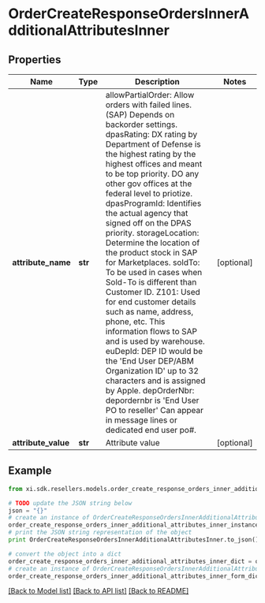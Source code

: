# OrderCreateResponseOrdersInnerAdditionalAttributesInner


## Properties

Name | Type | Description | Notes
------------ | ------------- | ------------- | -------------
**attribute_name** | **str** |  allowPartialOrder: Allow orders with failed lines. (SAP) Depends on backorder settings.   dpasRating: DX rating by Department of Defense is the highest rating by the highest offices and meant to be top priority. DO any other gov offices at the federal level to priotize.   dpasProgramId: Identifies the actual agency that signed off on the DPAS priority.   storageLocation: Determine the location of the product stock in SAP for Marketplaces.  soldTo: To be used in cases when Sold-To is different than Customer ID.  Z101: Used for end customer details such as name, address, phone, etc. This information flows to SAP and is used by warehouse.  euDepId: DEP ID would be the &#39;End User DEP/ABM Organization ID&#39; up to 32 characters and is assigned by Apple.  depOrderNbr: depordernbr is &#39;End User PO to reseller&#39; Can appear in message lines or dedicated end user po#.   | [optional] 
**attribute_value** | **str** | Attribute value | [optional] 

## Example

```python
from xi.sdk.resellers.models.order_create_response_orders_inner_additional_attributes_inner import OrderCreateResponseOrdersInnerAdditionalAttributesInner

# TODO update the JSON string below
json = "{}"
# create an instance of OrderCreateResponseOrdersInnerAdditionalAttributesInner from a JSON string
order_create_response_orders_inner_additional_attributes_inner_instance = OrderCreateResponseOrdersInnerAdditionalAttributesInner.from_json(json)
# print the JSON string representation of the object
print OrderCreateResponseOrdersInnerAdditionalAttributesInner.to_json()

# convert the object into a dict
order_create_response_orders_inner_additional_attributes_inner_dict = order_create_response_orders_inner_additional_attributes_inner_instance.to_dict()
# create an instance of OrderCreateResponseOrdersInnerAdditionalAttributesInner from a dict
order_create_response_orders_inner_additional_attributes_inner_form_dict = order_create_response_orders_inner_additional_attributes_inner.from_dict(order_create_response_orders_inner_additional_attributes_inner_dict)
```
[[Back to Model list]](../README.md#documentation-for-models) [[Back to API list]](../README.md#documentation-for-api-endpoints) [[Back to README]](../README.md)


